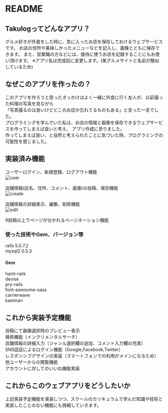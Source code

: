 # README

## Takulogってどんなアプリ？
グルメ好きが外食をした時に、気に入ったお店を保存しておけるウェブサービスです。
お店の住所や美味しかったメニューなどを記入し、画像とともに保存できます。
また、営業職の方などには、接待に使うお店を記録することにもお使い頂けます。
※アプリ名は完成前に変更します。(某グルメサイトと名前が酷似しているため)

## なぜこのアプリを作ったの？


このアプリを作ろうと思ったきっかけはよく一緒に外食に行く友人が、以前撮った料理の写真を見ながら  
「写真撮るのは良いけどどこのお店か忘れてるものもある」と言った一言でした。  
プログラミングを学んでいた私は、お店の情報と画像を保存できるウェブサービスを作ってしまえば良いと考え、
アプリ作成に至りました。<br>
作ってしまえば良い、と自然と考えられたことに気づいた時、プログラミングの可能性を感じました。

## 実装済み機能
ユーザーログイン、新規登録、ログアウト機能<br>
![user](https://user-images.githubusercontent.com/59153438/74930399-d8ba5c00-5420-11ea-986d-6f1eab584f1b.gif)

店舗情報(店名、住所、コメント、画像)の投稿、保存機能<br>
![create](https://user-images.githubusercontent.com/59153438/75319595-52829780-58b0-11ea-89bb-81ad96c0c14a.gif)

店舗情報の詳細表示、編集、削除機能<br>
![edit](https://user-images.githubusercontent.com/59153438/75319254-a6d94780-58af-11ea-89a3-e76913a275e1.gif)

9投稿以上でページが分かれるページネーション機能<br>

### 使った技術やGem、バージョン等
rails 5.0.7.2<br>
mysql2 0.5.3<br>

#### Gem
haml-rails<br>
devise<br>
pry-rails<br>
font-awesome-sass<br>
carrierwave<br>
kaminari<br>

## これから実装予定機能
投稿にて画像選択時のプレビュー表示<br>
検索機能（インクリメンタルサーチ）<br>
店舗情報の詳細入力（ジャンル選択欄の追加、コメント入力欄の充実）<br>
SNS認証によるログイン機能（Google,Facebook,Twitter）<br>
レスポンシブデザインの実装（スマートフォンでの利用がメインになるため）<br>
他ユーザーからの閲覧機能<br>
アカウントに対してのいいね機能実装<br>

## これからこのウェブアプリをどうしたいか
上記実装予定機能を実装しつつ、スクールのカリキュラムで学んだ知識や技術と<br>
実装したことのない機能にも挑戦していきます。

